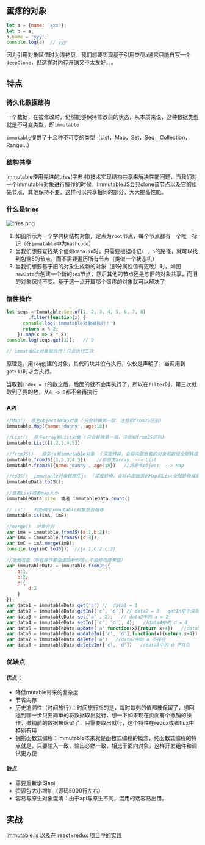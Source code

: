 ## 蛋疼的对象

```js
let a = {name: 'xxx'};
let b = a;
b.name = 'yyy';
console.log(a)	// yyy
```

因为引用对象赋值时为浅拷贝，我们想要实现基于引用类型`a`通常只能自写一个`deepClone`，但这样对内存开销又不太友好。。。

## 特点

### 持久化数据结构

一个数据，在被修改时，仍然能够保持修改前的状态，从本质来说，这种数据类型就是不可变类型，即`immutable`

`immutable`提供了十余种不可变的类型（List，Map，Set，Seq，Collection，Range...）

### 结构共享

immutable使用先进的tries(字典树)技术实现结构共享来解决性能问题，当我们对一个Immutable对象进行操作的时候，ImmutableJS会只clone该节点以及它的祖先节点，其他保持不变，这样可以共享相同的部分，大大提高性能。

### 什么是tries

![tries.png](https://i.loli.net/2020/06/30/H43sgcybfLQxqSr.png)

1. 如图所示为一个字典树结构对象，定点为`root`节点，每个节点都有一个唯一标识（在`immutable`中为`hashcode`）
2. 当我们想要查找某个值如`data.in`时，只需要根据标记`i , n`的路径，就可以找到包含5的节点，而不需要遍历所有节点（类似一个状态机）
3. 当我们想要基于旧的对象生成新的对象（部分属性值有更改）时，如图`newData`会创建一个新的`tea`节点，然后其他的节点还是与旧的对象共享，而旧的对象保持不变。基于这一点开篇那个蛋疼的对象就可以解决了

### 惰性操作

```js
let seqs = Immutable.Seq.of(1, 2, 3, 4, 5, 6, 7, 8)
		.filter(function(x) {
      console.log('immutable对象被执行！')
      return x % 2;
    }).map(x => x * x);
console.log(seqs.get(1));	// 9

// immutable对象被执行！只会执行三次
```

原理是，用`seq`创建的对象，其代码块并没有执行，仅仅是声明了，当调用到`get(1)`时才会执行。

当取到`index = 1`的数之后，后面的就不会再执行了，所以在`filter`时，第三次就取到了要的数，从`4 -> 8`都不会再执行

### API

```js
//Map()  原生object转Map对象 (只会转换第一层，注意和fromJS区别)
immutable.Map({name:'danny', age:18})

//List()  原生array转List对象 (只会转换第一层，注意和fromJS区别)
immutable.List([1,2,3,4,5])

//fromJS()   原生js转immutable对象  (深度转换，会将内部嵌套的对象和数组全部转成immutable)
immutable.fromJS([1,2,3,4,5])    //将原生array  --> List
immutable.fromJS({name:'danny', age:18})   //将原生object  --> Map

//toJS()  immutable对象转原生js  (深度转换，会将内部嵌套的Map和List全部转换成原生js)
immutableData.toJS();

//查看List或者map大小  
immutableData.size  或者 immutableData.count()

// is()   判断两个immutable对象是否相等
immutable.is(imA, imB);

//merge()  对象合并
var imA = immutable.fromJS({a:1,b:2});
var imA = immutable.fromJS({c:3});
var imC = imA.merge(imB);
console.log(imC.toJS())  //{a:1,b:2,c:3}

//增删改查（所有操作都会返回新的值，不会修改原来值）
var immutableData = immutable.fromJS({
    a:1,
    b:2，
    c:{
        d:3
    }
});
var data1 = immutableData.get('a') //  data1 = 1  
var data2 = immutableData.getIn(['c', 'd']) // data2 = 3   getIn用于深层结构访问
var data3 = immutableData.set('a' , 2);   // data3中的 a = 2
var data4 = immutableData.setIn(['c', 'd'], 4);   //data4中的 d = 4
var data5 = immutableData.update('a',function(x){return x+4})   //data5中的 a = 5
var data6 = immutableData.updateIn(['c', 'd'],function(x){return x+4})   //data6中的 d = 7
var data7 = immutableData.delete('a')   //data7中的 a 不存在
var data8 = immutableData.deleteIn(['c', 'd'])   //data8中的 d 不存在
```

### 优缺点

#### 优点：

- 降低mutable带来的复杂度
- 节省内存
- 历史追溯性（时间旅行）：时间旅行指的是，每时每刻的值都被保留了，想回退到哪一步只要简单的将数据取出就行，想一下如果现在页面有个撤销的操作，撤销前的数据被保留了，只需要取出就行，这个特性在redux或者flux中特别有用
- 拥抱函数式编程：immutable本来就是函数式编程的概念，纯函数式编程的特点就是，只要输入一致，输出必然一致，相比于面向对象，这样开发组件和调试更方便

#### 缺点

- 需要重新学习api
- 资源包大小增加（源码5000行左右）
- 容易与原生对象混淆：由于api与原生不同，混用的话容易出错。

## 实战

[Immutable.js 以及在 react+redux 项目中的实践](https://juejin.im/post/5948985ea0bb9f006bed7472#comment)

